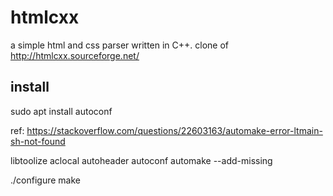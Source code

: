 htmlcxx
=======

a simple html and css parser written in C++. clone of http://htmlcxx.sourceforge.net/

install
-------
sudo apt install autoconf

ref: https://stackoverflow.com/questions/22603163/automake-error-ltmain-sh-not-found

libtoolize
aclocal
autoheader
autoconf
automake --add-missing

./configure
make
